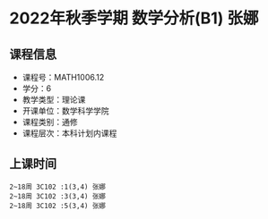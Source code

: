 # 2022年秋季学期 数学分析(B1) 张娜






## 课程信息

- 课程号：MATH1006.12
- 学分：6
- 教学类型：理论课
- 开课单位：数学科学学院
- 课程类别：通修
- 课程层次：本科计划内课程

## 上课时间

```
2~18周 3C102 :1(3,4) 张娜
2~18周 3C102 :3(3,4) 张娜
2~18周 3C102 :5(3,4) 张娜
```

